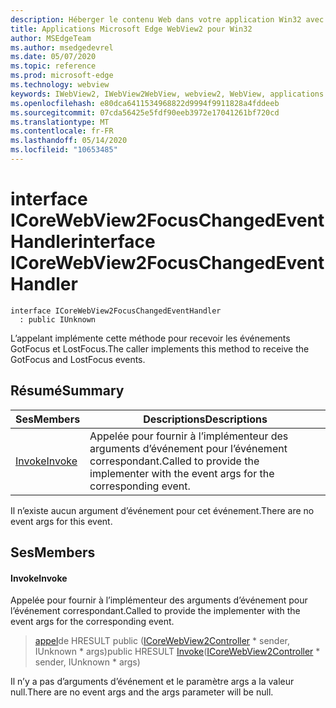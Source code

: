 ```yaml
---
description: Héberger le contenu Web dans votre application Win32 avec le contrôle Microsoft Edge WebView2
title: Applications Microsoft Edge WebView2 pour Win32
author: MSEdgeTeam
ms.author: msedgedevrel
ms.date: 05/07/2020
ms.topic: reference
ms.prod: microsoft-edge
ms.technology: webview
keywords: IWebView2, IWebView2WebView, webview2, WebView, applications Win32, Win32, Edge, ICoreWebView2, ICoreWebView2Controller, contrôle de navigateur, html Edge
ms.openlocfilehash: e80dca6411534968822d9994f9911828a4fddeeb
ms.sourcegitcommit: 07cda56425e5fdf90eeb3972e17041261bf720cd
ms.translationtype: MT
ms.contentlocale: fr-FR
ms.lasthandoff: 05/14/2020
ms.locfileid: "10653485"
---
```

# <span data-ttu-id="61bf4-104">interface ICoreWebView2FocusChangedEventHandler</span><span class="sxs-lookup"><span data-stu-id="61bf4-104">interface ICoreWebView2FocusChangedEventHandler</span></span> 

```
interface ICoreWebView2FocusChangedEventHandler
  : public IUnknown
```

<span data-ttu-id="61bf4-105">L’appelant implémente cette méthode pour recevoir les événements GotFocus et LostFocus.</span><span class="sxs-lookup"><span data-stu-id="61bf4-105">The caller implements this method to receive the GotFocus and LostFocus events.</span></span>

## <span data-ttu-id="61bf4-106">Résumé</span><span class="sxs-lookup"><span data-stu-id="61bf4-106">Summary</span></span>

 <span data-ttu-id="61bf4-107">Ses</span><span class="sxs-lookup"><span data-stu-id="61bf4-107">Members</span></span>                        | <span data-ttu-id="61bf4-108">Descriptions</span><span class="sxs-lookup"><span data-stu-id="61bf4-108">Descriptions</span></span>
--------------------------------|---------------------------------------------
[<span data-ttu-id="61bf4-109">Invoke</span><span class="sxs-lookup"><span data-stu-id="61bf4-109">Invoke</span></span>](#invoke) | <span data-ttu-id="61bf4-110">Appelée pour fournir à l’implémenteur des arguments d’événement pour l’événement correspondant.</span><span class="sxs-lookup"><span data-stu-id="61bf4-110">Called to provide the implementer with the event args for the corresponding event.</span></span>

<span data-ttu-id="61bf4-111">Il n’existe aucun argument d’événement pour cet événement.</span><span class="sxs-lookup"><span data-stu-id="61bf4-111">There are no event args for this event.</span></span>

## <span data-ttu-id="61bf4-112">Ses</span><span class="sxs-lookup"><span data-stu-id="61bf4-112">Members</span></span>

#### <span data-ttu-id="61bf4-113">Invoke</span><span class="sxs-lookup"><span data-stu-id="61bf4-113">Invoke</span></span> 

<span data-ttu-id="61bf4-114">Appelée pour fournir à l’implémenteur des arguments d’événement pour l’événement correspondant.</span><span class="sxs-lookup"><span data-stu-id="61bf4-114">Called to provide the implementer with the event args for the corresponding event.</span></span>

> <span data-ttu-id="61bf4-115">[appel](#invoke)de HRESULT public ([ICoreWebView2Controller](icorewebview2controller.md) \* sender, IUnknown \* args)</span><span class="sxs-lookup"><span data-stu-id="61bf4-115">public HRESULT [Invoke](#invoke)([ICoreWebView2Controller](icorewebview2controller.md) \* sender, IUnknown \* args)</span></span>

<span data-ttu-id="61bf4-116">Il n’y a pas d’arguments d’événement et le paramètre args a la valeur null.</span><span class="sxs-lookup"><span data-stu-id="61bf4-116">There are no event args and the args parameter will be null.</span></span>


